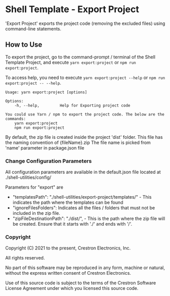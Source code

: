 # Shell Template - Export Project

'Export Project' exports the project code (removing the excluded files) using command-line statements.


## How to Use
To export the project, go to the command-prompt / terminal of the Shell Template Project, and execute `yarn export:project` or  `npm run export:project`. 

To access help, you need to execute `yarn export:project --help` or `npm run export:project -- --help`.

```
Usage: yarn export:project [options]

Options:
    -h, --help,         Help for Exporting project code

You could use Yarn / npm to export the project code. The below are the commands:
    yarn export:project
    npm run export:project
```

By default, the zip file is created inside the project 'dist' folder. This file has the naming convention of {fileName}.zip
The file name is picked from 'name' parameter in package.json file

### Change Configuration Parameters

All configuration parameters are available in the default.json file located at ./shell-utilities/config/

Parameters for "export" are
- "templatesPath": "./shell-utilities/export-project/templates/" - This indicates the path where the templates can be found
- "ignoreFilesFolders": Indicates all the files / folders that must not be included in the zip file.
- "zipFileDestinationPath": "./dist/", - This is the path where the zip file will be created. Ensure that it starts with './' and ends with '/'.

### Copyright
Copyright (C) 2021 to the present, Crestron Electronics, Inc.

All rights reserved.

No part of this software may be reproduced in any form, machine
or natural, without the express written consent of Crestron Electronics.

Use of this source code is subject to the terms of the Crestron Software License Agreement 
under which you licensed this source code. 